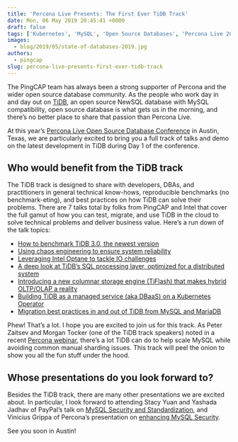 ```yaml
---
title: 'Percona Live Presents: The First Ever TiDB Track'
date: Mon, 06 May 2019 20:45:41 +0000
draft: false
tags: ['Kubernetes', 'MySQL', 'Open Source Databases', 'Percona Live 2019']
images:
  - blog/2019/05/state-of-databases-2019.jpg
authors:
  - pingcap
slug: percona-live-presents-first-ever-tidb-track
---
```


The PingCAP team has always been a strong supporter of Percona and the wider open source database community. As the people who work day in and day out on [TiDB](https://github.com/pingcap/tidb), an open source NewSQL database with MySQL compatibility, open source database is what gets us in the morning, and there’s no better place to share that passion than Percona Live. 

At this year’s [Percona Live Open Source Database Conference](https://www.percona.com/live/19/) in Austin, Texas, we are particularly excited to bring you a full track of talks and demo on the latest development in TiDB during Day 1 of the conference.

Who would benefit from the TiDB track
-------------------------------------

The TiDB track is designed to share with developers, DBAs, and practitioners in general technical know-hows, reproducible benchmarks (no benchmark-eting), and best practices on how TiDB can solve their problems. There are 7 talks total by folks from PingCAP and Intel that cover the full gamut of how you can test, migrate, and use TiDB in the cloud to solve technical problems and deliver business value. Here’s a run down of the talk topics:

*   [How to benchmark TiDB 3.0, the newest version](https://www.percona.com/live/19/sessions/tidb-30-whats-new-and-whats-next)
*   [Using chaos engineering to ensure system reliability](https://www.percona.com/live/19/sessions/using-chaos-engineering-to-build-a-reliable-tidb)
*   [Leveraging Intel Optane to tackle IO challenges](https://www.percona.com/live/19/sessions/leveraging-optane-to-tackle-your-io-challenges-with-tidb)
*   [A deep look at TiDB’s SQL processing layer, optimized for a distributed system](https://www.percona.com/live/19/sessions/deep-dive-into-tidb-sql-layer)
*   [Introducing a new columnar storage engine (TiFlash) that makes hybrid OLTP/OLAP a reality](https://www.percona.com/live/19/sessions/making-htap-real-with-tiflash-a-tidb-native-columnar-extension)
*   [Building TiDB as a managed service (aka DBaaS) on a Kubernetes Operator](https://www.percona.com/live/19/sessions/making-an-aas-out-of-tidb-building-dbaas-on-a-kubernetes-operator)
*   [Migration best practices in and out of TiDB from MySQL and MariaDB](https://www.percona.com/live/19/sessions/from-mysql-to-tidb-and-back-again)

Phew! That’s a lot. I hope you are excited to join us for this track. As Peter Zaitsev and Morgan Tocker (one of the TiDB track speakers) noted in a recent [Percona webinar](https://www.percona.com/resources/webinars/how-horizontally-scale-mysql-tidb-while-avoiding-sharding-issues), there’s a lot TiDB can do to help scale MySQL while avoiding common manual sharding issues. This track will peel the onion to show you all the fun stuff under the hood.

Whose presentations do you look forward to?
-------------------------------------------

Besides the TiDB track, there are many other presentations we are excited about. In particular, I look forward to attending Stacy Yuan and Yashada Jadhav of PayPal’s talk on [MySQL Security and Standardization](https://www.percona.com/live/19/sessions/mysql-security-and-standardization-at-paypal), and Vinicius Grippa of Percona’s presentation on [enhancing MySQL Security](https://www.percona.com/live/19/sessions/enhancing-mysql-security). 

See you soon in Austin!